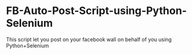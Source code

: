 # FB-Auto-Post-Script-using-Python-Selenium
This script let you post on your facebook wall on behalf of you using Python+Selenium
